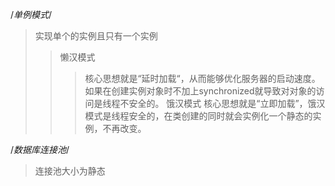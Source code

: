/*单例模式*/
> 实现单个的实例且只有一个实例
>> 懒汉模式
  >>> 核心思想就是“延时加载“，从而能够优化服务器的启动速度。如果在创建实例对象时不加上synchronized就导致对对象的访问是线程不安全的。
>> 饿汉模式
  >>> 核心思想就是“立即加载”，饿汉模式是线程安全的，在类创建的同时就会实例化一个静态的实例，不再改变。

/*数据库连接池*/
> 连接池大小为静态
